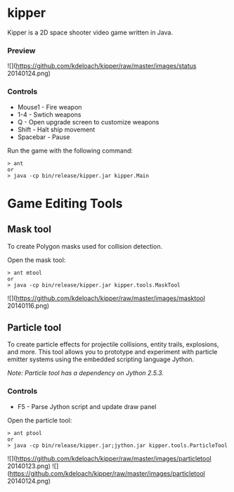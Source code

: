 # kipper

Kipper is a 2D space shooter video game written in Java.

### Preview

![](https://github.com/kdeloach/kipper/raw/master/images/status 20140124.png)

### Controls

* Mouse1 - Fire weapon
* 1-4 - Swtich weapons
* Q - Open upgrade screen to customize weapons
* Shift - Halt ship movement
* Spacebar - Pause

Run the game with the following command:

    > ant
    or
    > java -cp bin/release/kipper.jar kipper.Main

# Game Editing Tools

## Mask tool

To create Polygon masks used for collision detection.

Open the mask tool:

    > ant mtool
    or
    > java -cp bin/release/kipper.jar kipper.tools.MaskTool

![](https://github.com/kdeloach/kipper/raw/master/images/masktool 20140116.png)

## Particle tool

To create particle effects for projectile collisions, entity trails, explosions, and more. This tool allows you to prototype and experiment with particle emitter systems using the embedded scripting language Jython.

*Note: Particle tool has a dependency on Jython 2.5.3.*

### Controls

* F5 - Parse Jython script and update draw panel

Open the particle tool:

    > ant ptool
    or
    > java -cp bin/release/kipper.jar;jython.jar kipper.tools.ParticleTool

![](https://github.com/kdeloach/kipper/raw/master/images/particletool 20140123.png)
![](https://github.com/kdeloach/kipper/raw/master/images/particletool 20140124.png)
